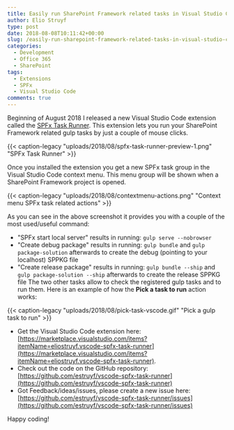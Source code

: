 ```yaml
---
title: Easily run SharePoint Framework related tasks in Visual Studio Code
author: Elio Struyf
type: post
date: 2018-08-08T10:11:42+00:00
slug: /easily-run-sharepoint-framework-related-tasks-in-visual-studio-code/
categories:
  - Development
  - Office 365
  - SharePoint
tags:
  - Extensions
  - SPFx
  - Visual Studio Code
comments: true
---
```


Beginning of August 2018 I released a new Visual Studio Code extension called the [SPFx Task Runner](https://marketplace.visualstudio.com/items?itemName=eliostruyf.vscode-spfx-task-runner "SPFx Task Runner"). This extension lets you run your SharePoint Framework related gulp tasks by just a couple of mouse clicks.

{{< caption-legacy "uploads/2018/08/spfx-task-runner-preview-1.png" "SPFx Task Runner" >}}

Once you installed the extension you get a new SPFx task group in the Visual Studio Code context menu. This menu group will be shown when a SharePoint Framework project is opened.

{{< caption-legacy "uploads/2018/08/contextmenu-actions.png" "Context menu SPFx task related actions" >}}

As you can see in the above screenshot it provides you with a couple of the most used/useful command:

*   "SPFx start local server" results in running: `gulp serve --nobrowser`
*   "Create debug package" results in running: `gulp bundle` and `gulp package-solution` afterwards to create the debug (pointing to your localhost) SPPKG file
*   "Create release package" results in running: `gulp bundle --ship` and `gulp package-solution --ship` afterwards to create the release SPPKG file
The two other tasks allow to check the registered gulp tasks and to run them. Here is an example of how the **Pick a task to run** action works:

{{< caption-legacy "uploads/2018/08/pick-task-vscode.gif" "Pick a gulp task to run" >}}

*   Get the Visual Studio Code extension here: [https://marketplace.visualstudio.com/items?itemName=eliostruyf.vscode-spfx-task-runner](https://marketplace.visualstudio.com/items?itemName=eliostruyf.vscode-spfx-task-runner).
*   Check out the code on the GitHub repository: [https://github.com/estruyf/vscode-spfx-task-runner](https://github.com/estruyf/vscode-spfx-task-runner)
*   Got Feedback/ideas/issues, please create a new issue here: [https://github.com/estruyf/vscode-spfx-task-runner/issues](https://github.com/estruyf/vscode-spfx-task-runner/issues)

Happy coding!
